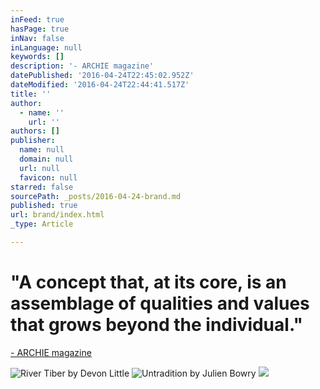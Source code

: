 ```yaml
---
inFeed: true
hasPage: true
inNav: false
inLanguage: null
keywords: []
description: '- ARCHIE magazine'
datePublished: '2016-04-24T22:45:02.952Z'
dateModified: '2016-04-24T22:44:41.517Z'
title: ''
author:
  - name: ''
    url: ''
authors: []
publisher:
  name: null
  domain: null
  url: null
  favicon: null
starred: false
sourcePath: _posts/2016-04-24-brand.md
published: true
url: brand/index.html
_type: Article

---
```

# "A concept that, at its core, is an assemblage of qualities and values that grows beyond the individual."

[- ARCHIE magazine][0]

  
![River Tiber by Devon Little](https://the-grid-user-content.s3-us-west-2.amazonaws.com/f3664ebd-c98e-4ab3-9ba1-f4c9bc452df9.jpg)
![Untradition by Julien Bowry](https://the-grid-user-content.s3-us-west-2.amazonaws.com/08f61686-b2d9-4b74-85b7-d588917f10bf.jpg)
![](https://the-grid-user-content.s3-us-west-2.amazonaws.com/fffe1a04-82ba-4e54-af9a-f1adfa5647a9.jpg)

[0]: archiemag.com